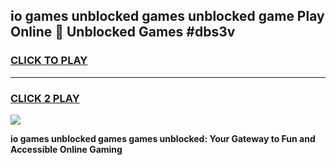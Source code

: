 
## io games unblocked games unblocked game Play Online 👋 Unblocked Games #dbs3v
<h3>
<a href="https://premium.freeplayer.one?title=io_games_unblocked_games&ref=21F">CLICK TO PLAY</a></h3>
<hr>

<h3>
<a href="https://premium.freeplayer.one?title=io_games_unblocked_games&ref=21F">CLICK 2 PLAY</a>
  
</h3>

<a href="https://premium.freeplayer.one?title=io_games_unblocked_games&ref=21F/"><img src="https://clearcache.store/games.png"></a>


**io games unblocked games games unblocked: Your Gateway to Fun and Accessible Online Gaming**
